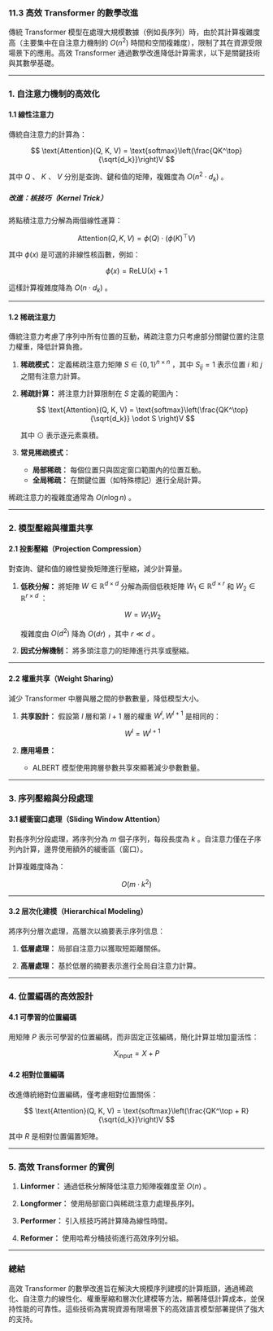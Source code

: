### **11.3 高效 Transformer 的數學改進**

傳統 Transformer 模型在處理大規模數據（例如長序列）時，由於其計算複雜度高（主要集中在自注意力機制的  $O(n^2)$  時間和空間複雜度），限制了其在資源受限場景下的應用。高效 Transformer 通過數學改進降低計算需求，以下是關鍵技術與其數學基礎。

---

### **1. 自注意力機制的高效化**

#### **1.1 線性注意力**

傳統自注意力的計算為：

$$
\text{Attention}(Q, K, V) = \text{softmax}\left(\frac{QK^\top}{\sqrt{d_k}}\right)V
$$

其中  $Q$ 、 $K$ 、 $V$  分別是查詢、鍵和值的矩陣，複雜度為  $O(n^2 \cdot d_k)$ 。

##### **改進：核技巧（Kernel Trick）**
將點積注意力分解為兩個線性運算：

$$
\text{Attention}(Q, K, V) = \phi(Q) \cdot \left(\phi(K)^\top V \right)
$$

其中  $\phi(x)$  是可選的非線性核函數，例如：

$$
\phi(x) = \text{ReLU}(x) + 1
$$

這樣計算複雜度降為  $O(n \cdot d_k)$ 。

---

#### **1.2 稀疏注意力**

傳統注意力考慮了序列中所有位置的互動，稀疏注意力只考慮部分關鍵位置的注意力權重，降低計算負擔。

1. **稀疏模式：**
   定義稀疏注意力矩陣  $S \in \{0, 1\}^{n \times n}$ ，其中  $S_{ij} = 1$  表示位置  $i$  和  $j$  之間有注意力計算。

2. **稀疏計算：**
   將注意力計算限制在  $S$  定義的範圍內：

   $$
   \text{Attention}(Q, K, V) = \text{softmax}\left(\frac{QK^\top}{\sqrt{d_k}} \odot S \right)V
   $$

   其中  $\odot$  表示逐元素乘積。

3. **常見稀疏模式：**
   - **局部稀疏：** 每個位置只與固定窗口範圍內的位置互動。
   - **全局稀疏：** 在關鍵位置（如特殊標記）進行全局計算。

稀疏注意力的複雜度通常為  $O(n \log n)$ 。

---

### **2. 模型壓縮與權重共享**

#### **2.1 投影壓縮（Projection Compression）**
對查詢、鍵和值的線性變換矩陣進行壓縮，減少計算量。

1. **低秩分解：**
   將矩陣  $W \in \mathbb{R}^{d \times d}$  分解為兩個低秩矩陣  $W_1 \in \mathbb{R}^{d \times r}$  和  $W_2 \in \mathbb{R}^{r \times d}$ ：

   $$
   W = W_1 W_2
   $$

   複雜度由  $O(d^2)$  降為  $O(dr)$ ，其中  $r \ll d$ 。

2. **因式分解機制：**
   將多頭注意力的矩陣進行共享或壓縮。

---

#### **2.2 權重共享（Weight Sharing）**
減少 Transformer 中層與層之間的參數數量，降低模型大小。

1. **共享設計：**
   假設第  $l$  層和第  $l+1$  層的權重  $W^l, W^{l+1}$  是相同的：

   $$
   W^l = W^{l+1}
   $$


2. **應用場景：**
   - ALBERT 模型使用跨層參數共享來顯著減少參數數量。

---

### **3. 序列壓縮與分段處理**

#### **3.1 緩衝窗口處理（Sliding Window Attention）**
對長序列分段處理，將序列分為  $m$  個子序列，每段長度為  $k$ 。自注意力僅在子序列內計算，邊界使用額外的緩衝區（窗口）。

計算複雜度降為：

$$
O(m \cdot k^2)
$$


---

#### **3.2 层次化建模（Hierarchical Modeling）**
將序列分層次處理，高層次以摘要表示序列信息：

1. **低層處理：**
   局部自注意力以獲取短距離關係。

2. **高層處理：**
   基於低層的摘要表示進行全局自注意力計算。

---

### **4. 位置編碼的高效設計**

#### **4.1 可學習的位置編碼**
用矩陣  $P$  表示可學習的位置編碼，而非固定正弦編碼，簡化計算並增加靈活性：

$$
X_{\text{input}} = X + P
$$


#### **4.2 相對位置編碼**
改進傳統絕對位置編碼，僅考慮相對位置關係：

$$
\text{Attention}(Q, K, V) = \text{softmax}\left(\frac{QK^\top + R}{\sqrt{d_k}}\right)V
$$

其中  $R$  是相對位置偏置矩陣。

---

### **5. 高效 Transformer 的實例**

1. **Linformer：**
   通過低秩分解降低注意力矩陣複雜度至  $O(n)$ 。

2. **Longformer：**
   使用局部窗口與稀疏注意力處理長序列。

3. **Performer：**
   引入核技巧將計算降為線性時間。

4. **Reformer：**
   使用哈希分桶技術進行高效序列分組。

---

### **總結**

高效 Transformer 的數學改進旨在解決大規模序列建模的計算瓶頸，通過稀疏化、自注意力的線性化、權重壓縮和層次化建模等方法，顯著降低計算成本，並保持性能的可靠性。這些技術為實現資源有限場景下的高效語言模型部署提供了強大的支持。